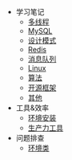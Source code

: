 - 学习笔记
  - [多线程](/studynotes/多线程/README)
  - [MySQL](/studynotes/数据库/README)
  - [设计模式](studynotes/设计模式/README)
  - [Redis](studynotes/Redis/README)
  - [消息队列](/studynotes/消息队列/README)
  - [Linux](/studynotes/Linux/README)
  - [算法](/studynotes/算法/README)
  - [开源框架](/studynotes/开源框架/README)
  - [其他](/studynotes/其他/README)
- 工具&效率
  - [环境安装](/studynotes/环境安装/README)
  - [生产力工具](/studynotes/工具类/README)
- 问题排查
  - [环境类](/studynotes/问题排查/README)

